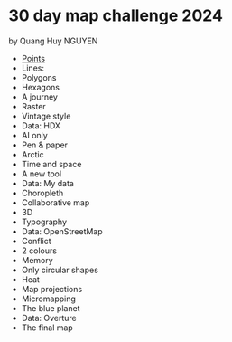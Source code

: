 # 30 day map challenge 2024
by Quang Huy NGUYEN
* [Points](https://kaheetonaa.github.io/30-day-mapping-2024/day-1-point.html)
* Lines: 
* Polygons
* Hexagons
* A journey
* Raster
* Vintage style
* Data: HDX
* AI only
* Pen & paper
* Arctic
* Time and space
* A new tool
* Data: My data
* Choropleth
* Collaborative map
* 3D
* Typography
* Data: OpenStreetMap
* Conflict
* 2 colours
* Memory
* Only circular shapes
* Heat
* Map projections
* Micromapping
* The blue planet
* Data: Overture
* The final map
